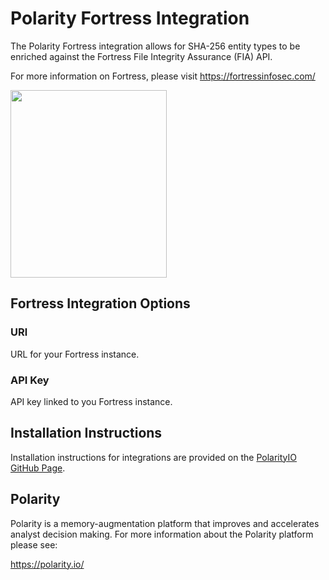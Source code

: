 # Polarity Fortress Integration

The Polarity Fortress integration allows for SHA-256 entity types to be enriched against the Fortress File Integrity Assurance (FIA) API.

For more information on Fortress, please visit https://fortressinfosec.com/

<img src="https://user-images.githubusercontent.com/22529325/113424866-dd30a280-939e-11eb-8e0e-8c3a0a8ae09e.png"  width="250px" height="300px">

## Fortress Integration Options

### URl 
URL for your Fortress instance. 

### API Key
API key linked to you Fortress instance. 

## Installation Instructions

Installation instructions for integrations are provided on the [PolarityIO GitHub Page](https://polarityio.github.io/).

## Polarity

Polarity is a memory-augmentation platform that improves and accelerates analyst decision making.  For more information about the Polarity platform please see:

https://polarity.io/
